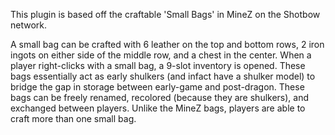 This plugin is based off the craftable 'Small Bags' in MineZ on the Shotbow network. 

A small bag can be crafted with 6 leather on the top and bottom rows, 2 iron ingots on either side of the middle row, and a chest in the center. When a player right-clicks with a small bag, a 9-slot inventory is opened. These bags essentially act as early shulkers (and infact have a shulker model) to bridge the gap in storage between early-game and post-dragon. These bags can be freely renamed, recolored (because they are shulkers), and exchanged between players. Unlike the MineZ bags, players are able to craft more than one small bag. 
